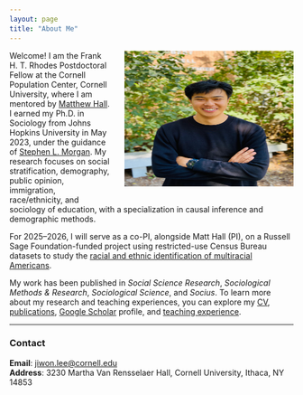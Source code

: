 ```yaml
---
layout: page
title: "About Me"
---
```


<img style="margin-left: 1.5rem; margin-bottom: 1rem;" src="assets/jl_image.jpg" align="right" height="240" width="300">

Welcome! I am the Frank H. T. Rhodes Postdoctoral Fellow at the Cornell Population Center, Cornell University, where I am mentored by [Matthew Hall](https://publicpolicy.cornell.edu/people/matthew-hall/). I earned my Ph.D. in Sociology from Johns Hopkins University in May 2023, under the guidance of [Stephen L. Morgan](http://socweb.soc.jhu.edu/faculty/morgan/). My research focuses on social stratification, demography, public opinion, immigration, race/ethnicity, and sociology of education, with a specialization in causal inference and demographic methods. 

For 2025–2026, I will serve as a co-PI, alongside Matt Hall (PI), on a Russell Sage Foundation-funded project using restricted-use Census Bureau datasets to study the [racial and ethnic identification of multiracial Americans](https://www.russellsage.org/awarded-project/context-and-life-course-racialethnic-identities-among-multi-racial-americans).

My work has been published in *Social Science Research*, *Sociological Methods & Research*, *Sociological Science*, and *Socius*. To learn more about my research and teaching experiences, you can explore my [CV](/cv_jiwon_lee.pdf), [publications](https://jiwonlee.net/research/), [Google Scholar](https://scholar.google.com/citations?user=nszIX_sAAAAJ&hl=en) profile, and [teaching experience](https://jiwonlee.net/teaching/).

---

### Contact

**Email**: <jiwon.lee@cornell.edu>  
**Address**: 3230 Martha Van Rensselaer Hall, Cornell University, Ithaca, NY 14853  
